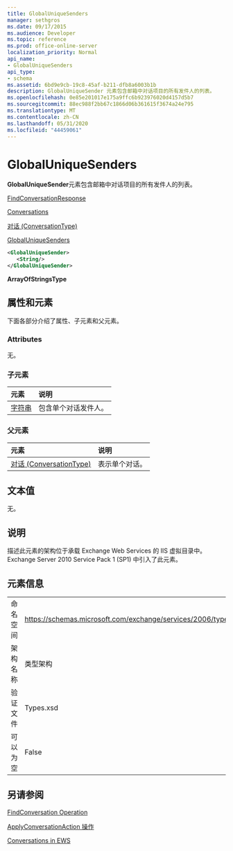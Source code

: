 ```yaml
---
title: GlobalUniqueSenders
manager: sethgros
ms.date: 09/17/2015
ms.audience: Developer
ms.topic: reference
ms.prod: office-online-server
localization_priority: Normal
api_name:
- GlobalUniqueSenders
api_type:
- schema
ms.assetid: 6bd9e9cb-19c8-45af-b211-dfb8a6003b1b
description: GlobalUniqueSender 元素包含邮箱中对话项目的所有发件人的列表。
ms.openlocfilehash: 0e85e201017e175a9ffc6b923976020d4157d5b7
ms.sourcegitcommit: 88ec988f2bb67c1866d06b361615f3674a24e795
ms.translationtype: MT
ms.contentlocale: zh-CN
ms.lasthandoff: 05/31/2020
ms.locfileid: "44459061"
---
```

# <a name="globaluniquesenders"></a>GlobalUniqueSenders

**GlobalUniqueSender**元素包含邮箱中对话项目的所有发件人的列表。 
  
[FindConversationResponse](findconversationresponse.md)
  
[Conversations](conversations-ex15websvcsotherref.md)
  
[对话 (ConversationType)](conversation-conversationtype.md)
  
[GlobalUniqueSenders](globaluniquesenders.md)
  
```XML
<GlobalUniqueSender>
   <String/>
</GlobalUniqueSender>
```

 **ArrayOfStringsType**
## <a name="attributes-and-elements"></a>属性和元素

下面各部分介绍了属性、子元素和父元素。
  
### <a name="attributes"></a>Attributes

无。
  
### <a name="child-elements"></a>子元素

|**元素**|**说明**|
|:-----|:-----|
|[字符串](string.md) <br/> |包含单个对话发件人。  <br/> |
   
### <a name="parent-elements"></a>父元素

|**元素**|**说明**|
|:-----|:-----|
|[对话 (ConversationType)](conversation-conversationtype.md) <br/> |表示单个对话。  <br/> |
   
## <a name="text-value"></a>文本值

无。
  
## <a name="remarks"></a>说明

描述此元素的架构位于承载 Exchange Web Services 的 IIS 虚拟目录中。Exchange Server 2010 Service Pack 1 (SP1) 中引入了此元素。
  
## <a name="element-information"></a>元素信息

|||
|:-----|:-----|
|命名空间  <br/> |https://schemas.microsoft.com/exchange/services/2006/types  <br/> |
|架构名称  <br/> |类型架构  <br/> |
|验证文件  <br/> |Types.xsd  <br/> |
|可以为空  <br/> |False  <br/> |
   
## <a name="see-also"></a>另请参阅



[FindConversation Operation](findconversation-operation.md)
  
[ApplyConversationAction 操作](applyconversationaction-operation.md)


[Conversations in EWS](https://msdn.microsoft.com/library/91e64629-db6c-4c94-9dcb-d386232e8467%28Office.15%29.aspx)

